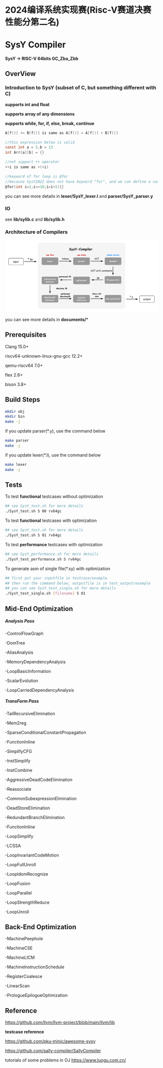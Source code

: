 # 2024编译系统实现赛(Risc-V赛道决赛性能分第二名)

# SysY Compiler
#### SysY -> RISC-V 64bits GC_Zba_Zbb

## OverView

### Introduction to SysY (subset of C, but something different with C)

**supports int and float**

**supports array of any dimensions**

**supports while, for, if, else, break, continue**

```c
A[f()] += B[f()] is same as A[f()] = A[f()] + B[f()]
```

```c
//this expression below is valid
const int a = 5,b = 13
int Arr[a][b] = {} 
```

```c
//not support ++ operator
++i is same as +(+i) 
```

```c
//keyword of for loop is @for
//because SysY2022 does not have keyword "for", and we can define a variable named "for"
@for(int i=1;i<=10;i=i+1){}
```

you can see more details in **lexer/SysY_lexer.l** and **parser/SysY_parser.y**

### IO
see **lib/sylib.c** and **lib/sylib.h**

### Architecture of Compilers

<img src="documents/architecture.png"></img>

you can see more details in **documents/***

## Prerequisites

Clang 15.0+

riscv64-unknown-linux-gnu-gcc 12.2+

qemu-riscv64 7.0+

flex 2.6+

bison 3.8+

## Build Steps
```bash
mkdir obj
mkdir bin
make -j
```

if you update parser(*.y), use the command below
```bash
make parser
make -j
```

if you update lexer(*.l), use the command below
```bash
make lexer
make -j
```


## Tests

To test **functional** testcases without optimization
```bash
## see SysY_test.sh for more details
./SysY_test.sh S 00 rv64gc
```

To test **functional** testcases with optimization
```bash
## see SysY_test.sh for more details
./SysY_test.sh S 01 rv64gc
```

To test **performance** testcases with optimization 
```bash
## see SysY_performance.sh for more details
./SysY_test_performance.sh S rv64gc
```

To generate asm of single file(*.sy) with optimization
```bash
## first put your inputfile in testcase/example
## then run the command below, outputfile is in test_output/example
## you can see SysY_test_single.sh for more details
./SysY_test_single.sh [filename] S O1  
```

## Mid-End Optimization

##### Analysis Pass
-ControlFlowGraph

-DomTree

-AliasAnalysis

-MemoryDependencyAnalysis

-LoopBasicInformation

-ScalarEvolution

-LoopCarriedDependencyAnalysis



##### TransForm Pass

-TailRecursiveElimination

-Mem2reg

-SparseConditionalConstantPropagation

-FunctionInline

-SimplifyCFG

-InstSimplify

-InstCombine

-AggressiveDeadCodeElimination

-Reassociate

-CommonSubexpressionElimination

-DeadStoreElimination

-RedundantBranchElimination

-FunctionInline

-LoopSimplify

-LCSSA

-LoopInvariantCodeMotion

-LoopFullUnroll

-LoopIdomRecognize

-LoopFusion

-LoopParallel

-LoopStrengthReduce

-LoopUnroll

## Back-End Optimization

-MachinePeephole

-MachineCSE

-MachineLICM

-MachineInstructionSchedule

-RegisterCoalesce

-LinearScan

-PrologueEpilogueOptimization

## Reference

https://github.com/llvm/llvm-project/blob/main/llvm/lib

**testcase reference**

https://github.com/pku-minic/awesome-sysy

https://github.com/sally-compiler/SallyCompiler

tutorials of some problems in OJ https://www.luogu.com.cn/
